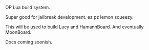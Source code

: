 OP Lua build system.

Super good for jailbreak development. ez pz lemon squeezy.

This will be used to build Lucy and HamannBoard. And eventually MoonBoard.

Docs coming soonish.
